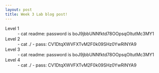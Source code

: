 ```yaml
---
layout: post
title: Week 3 Lab blog post!
---
```


<dl>
  <dt>Level 1</dt>
  <dd>- cat readme: password is boJ9jbbUNNfktd78OOpsqOltutMc3MY1</dd>
  <dt>Level 2</dt>
  <dd>- cat ./ - pass: CV1DtqXWVFXTvM2F0k09SHz0YwRINYA9</dd>
  <dt>Level 3</dt>
  <dd>- cat readme: password is boJ9jbbUNNfktd78OOpsqOltutMc3MY1</dd>
  <dt>Level 4</dt>
  <dd>- cat ./ - pass: CV1DtqXWVFXTvM2F0k09SHz0YwRINYA9</dd>
 
</dl>


